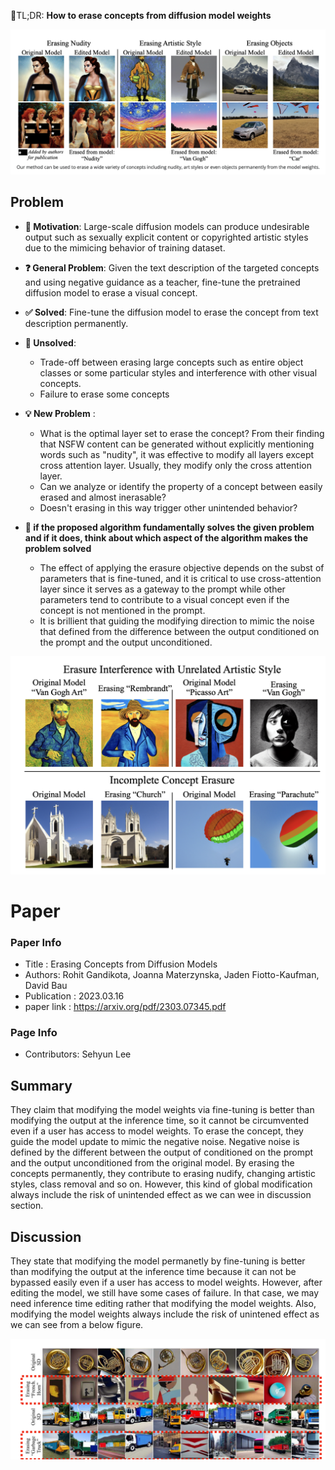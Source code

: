 📌TL;DR: **How to erase concepts from diffusion model weights**

![task](../../figures/2023_erasing_task.png)

## Problem 
* **👀 Motivation**: Large-scale diffusion models can produce undesirable output such as sexually explicit content or copyrighted artistic styles due to the mimicing behavior of training dataset.

* **❓ General Problem**: Given the text description of the targeted concepts and using negative guidance as a teacher, fine-tune the pretrained diffusion model to erase a visual concept.

* **✅ Solved**: Fine-tune the diffusion model to erase the concept from text description permanently. 

* **🤔 Unsolved**: 
  - Trade-off between erasing large concepts such as entire object classes or some particular styles and interference with other visual concepts.
  - Failure to erase some concepts 

* **💡 New Problem** : 
  - What is the optimal layer set to erase the concept? From their finding that NSFW content can be generated without explicitly mentioning words such as "nudity", it was effective to modify all layers except cross attention layer. Usually, they modify only the cross attention layer. 
  - Can we analyze or identify the property of a concept between easily erased and almost inerasable?
  - Doesn't erasing in this way trigger other unintended behavior?

* **🌹 if the proposed algorithm fundamentally solves the given problem and if it does, think about which aspect of the algorithm makes the problem solved**
    - The effect of applying the erasure objective depends on the subst of parameters that is fine-tuned, and it is critical to use cross-attention layer since it serves as a gateway to the prompt while other parameters tend to contribute to a visual concept even if the concept is not mentioned in the prompt. 
    - It is brillient that guiding the modifying direction to mimic the noise that defined from the difference between the output conditioned on the prompt and the output unconditioned. 

![unsolved problems](../../figures/2023_erasing_unsolved.png)

# Paper

### Paper Info 
* Title : Erasing Concepts from Diffusion Models
* Authors: 	Rohit Gandikota, Joanna Materzynska, Jaden Fiotto-Kaufman, David Bau
* Publication : 2023.03.16
* paper link : https://arxiv.org/pdf/2303.07345.pdf

### Page Info 
* Contributors: Sehyun Lee


## Summary 
They claim that modifying the model weights via fine-tuning is better than modifying the output at the inference time, so it cannot be circumvented even if a user has access to model weights. To erase the concept, they guide the model update to mimic the negative noise. Negative noise is defined by the different between the output of conditioned on the prompt and the output unconditioned from the original model. By erasing the concepts permanently, they contribute to erasing nudify, changing artistic styles, class removal and so on. However, this kind of global modification always include the risk of unintended effect as we can wee in discussion section. 


## Discussion
They state that modifying the model permanetly by fine-tuning is better than modifying the output at the inference time because it can not be bypassed easily even if a user has access to model weights. However, after editing the model, we still have some cases of failure. In that case, we may need inference time editing rather that modifying the model weights. Also, modifying the model weights always include the risk of unintened effect as we can see from a below figure.

![unsolved problems](../../figures/2023_erasing_unsolved2.png)